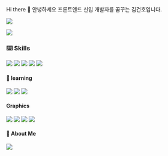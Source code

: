 Hi there 👋
안녕하세요 프론트엔드 신입 개발자를 꿈꾸는 김건호입니다.

[<img src="https://img.shields.io/badge/포트폴리오 바로가기-132043?style=for-the-badge&logo=About.me&logoColor=F1B4BB"/>](https://frdytheme.github.io/Portfolio/)


[<img src="https://img.shields.io/badge/공부기록 바로가기-ffffff?style=for-the-badge&logo=Notion&logoColor=black"/>](https://frdytheme.notion.site/a3fa1875a4cc4bb6869386f39ab80065?v=9063f63fb1a544ebbbdbf00395819bc6&pvs=4)


### ⌨️ Skills

<img src="https://img.shields.io/badge/HTML5-E34F26?style=flat-square&logo=HTML5&logoColor=white"/> <img src="https://img.shields.io/badge/CSS3-1572B6?style=flat-square&logo=CSS3&logoColor=white"/> <img src="https://img.shields.io/badge/Java--Script-F7DF1E?style=flat-square&logo=JAVASCRIPT&logoColor=black"/> <img src="https://img.shields.io/badge/React-61DAFB?style=flat-square&logo=React&logoColor=black"/> <img src="https://img.shields.io/badge/Git-F05032?style=flat-square&logo=Git&logoColor=white"/>

#### 🌱 learning
<img src="https://img.shields.io/badge/Redux-764ABC?style=flat-square&logo=Redux&logoColor=white"/> <img src="https://img.shields.io/badge/Firebase-FFCA28?style=flat-square&logo=Firebase&logoColor=black"/> <img src="https://img.shields.io/badge/Node.Js-339933?style=flat-square&logo=Node.js&logoColor=white"/>

#### Graphics
<img src="https://img.shields.io/badge/Adobe Photoshop-31A8FF?style=flat-square&logo=Adobe Photoshop&logoColor=white"/> <img src="https://img.shields.io/badge/Adobe Illustrator-FF9A00?style=flat-square&logo=Adobe Illustrator&logoColor=white"/> <img src="https://img.shields.io/badge/Adobe Premiere Pro-9999FF?style=flat-square&logo=Adobe Premiere Pro&logoColor=white"/> <img src="https://img.shields.io/badge/Figma-F24E1E?style=flat-square&logo=Figma&logoColor=white"/>

#### 🔑 About Me
[<img src="https://img.shields.io/badge/Go Study Blog-000000?style=flat-square&logo=Tistory&logoColor=white"/>](https://frdytheme.tistory.com/) 

<!--
**frdytheme/frdytheme** is a ✨ _special_ ✨ repository because its `README.md` (this file) appears on your GitHub profile.

Here are some ideas to get you started:

- 🔭 I’m currently working on ...
- 🌱 I’m currently learning ...
- 👯 I’m looking to collaborate on ...
- 🤔 I’m looking for help with ...
- 💬 Ask me about ...
- 📫 How to reach me: ...
- 😄 Pronouns: ...
- ⚡ Fun fact: ...
-->
